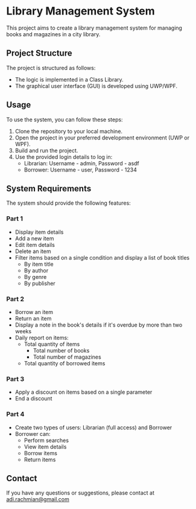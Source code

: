 # Library Management System

This project aims to create a library management system for managing books and magazines in a city library.

## Project Structure

The project is structured as follows:
- The logic is implemented in a Class Library.
- The graphical user interface (GUI) is developed using UWP/WPF.

## Usage

To use the system, you can follow these steps:

1. Clone the repository to your local machine.
2. Open the project in your preferred development environment (UWP or WPF).
3. Build and run the project.
4. Use the provided login details to log in:
    - Librarian: Username - admin, Password - asdf
    - Borrower: Username - user, Password - 1234

## System Requirements

The system should provide the following features:

### Part 1
- Display item details
- Add a new item
- Edit item details
- Delete an item
- Filter items based on a single condition and display a list of book titles
  - By item title
  - By author
  - By genre
  - By publisher

### Part 2
- Borrow an item
- Return an item
- Display a note in the book's details if it's overdue by more than two weeks
- Daily report on items:
  - Total quantity of items
    - Total number of books
    - Total number of magazines
  - Total quantity of borrowed items

### Part 3
- Apply a discount on items based on a single parameter
- End a discount

### Part 4
- Create two types of users: Librarian (full access) and Borrower
- Borrower can:
  - Perform searches
  - View item details
  - Borrow items
  - Return items

## Contact

If you have any questions or suggestions, please contact at adi.rachmian@gmail.com
